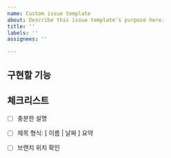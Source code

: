 ```yaml
---
name: Custom issue template
about: Describe this issue template's purpose here.
title: ''
labels: ''
assignees: ''

---
```


## 구현할 기능


## 체크리스트

- [ ] 충분한 설명

- [ ] 제목 형식: [ 이름 | 날짜 ] 요약

- [ ] 브랜치 위치 확인
